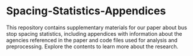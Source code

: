 # Spacing-Statistics-Appendices
This repository contains supplementary materials for our paper about bus stop spacing statistics, including appendices with information about the agencies referenced in the paper and code files used for analysis and preprocessing. Explore the contents to learn more about the research.
